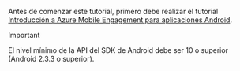 Antes de comenzar este tutorial, primero debe realizar el tutorial [Introducción a Azure Mobile Engagement para aplicaciones Android](../articles/mobile-engagement/mobile-engagement-android-get-started.md).

> [!IMPORTANT]
> El nivel mínimo de la API del SDK de Android debe ser 10 o superior (Android 2.3.3 o superior).
> 
> 

